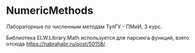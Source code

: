 # NumericMethods
Лабораторные по численным методам ТулГУ - ПМиИ, 3 курс.

Библиотека ELW.Library.Math используется для парсинга функций, взято отсюда https://habrahabr.ru/post/50158/.
